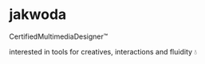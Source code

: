 # jakwoda

CertifiedMultimediaDesigner™

interested in tools for creatives, interactions and fluidity 💧

